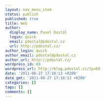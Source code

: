 ```yaml
---
layout: nav_menu_item
status: publish
published: true
title: Web
author:
  display_name: Pavel Dostál
  login: quick
  email: pdostal@pdostal.cz
  url: http://pdostal.cz/
author_login: quick
author_email: pdostal@pdostal.cz
author_url: http://pdostal.cz/
wordpress_id: 69
wordpress_url: http://blog.pdostal.cz/?p=69
date: '2011-08-27 17:18:13 +0200'
date_gmt: '2011-08-27 17:18:13 +0200'
categories: []
tags: []
comments: []
---
```


